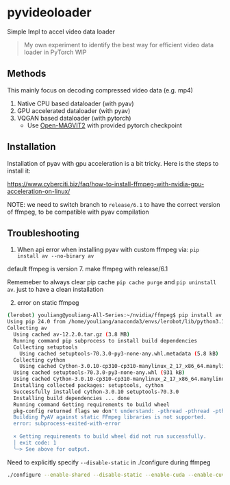 # pyvideoloader

Simple Impl to accel video data loader 

> My own experiment to identify the best way for efficient video data loader in PyTorch
> WIP

## Methods

This mainly focus on decoding compressed video data (e.g. mp4)

1. Native CPU based dataloader (with pyav)
2. GPU accelerated dataloader (with pyav)
3. VQGAN based dataloader (with pytorch)
    - Use [Open-MAGVIT2](https://github.com/TencentARC/Open-MAGVIT2) with provided pytorch checkpoint

## Installation 

Installation of pyav with gpu acceleration is a bit tricky. Here is the steps to install it:

https://www.cyberciti.biz/faq/how-to-install-ffmpeg-with-nvidia-gpu-acceleration-on-linux/

NOTE: we need to switch branch to `release/6.1` to have the correct version of ffmpeg, to be compatible with pyav compilation

## Troubleshooting

1. When api error when installing pyav with custom ffmpeg via: `pip install av --no-binary av`

default ffmpeg is version 7. make ffmpeg with release/6.1

Rememeber to always clear pip cache `pip cache purge` and `pip uninstall av`. just to have a clean installation

2. error on static ffmpeg
```bash
(lerobot) youliang@youliang-All-Series:~/nvidia/ffmpeg$ pip install av --no-binary av --verbose
Using pip 24.0 from /home/youliang/anaconda3/envs/lerobot/lib/python3.10/site-packages/pip (python 3.10)
Collecting av
  Using cached av-12.2.0.tar.gz (3.8 MB)
  Running command pip subprocess to install build dependencies
  Collecting setuptools
    Using cached setuptools-70.3.0-py3-none-any.whl.metadata (5.8 kB)
  Collecting cython
    Using cached Cython-3.0.10-cp310-cp310-manylinux_2_17_x86_64.manylinux2014_x86_64.whl.metadata (3.2 kB)
  Using cached setuptools-70.3.0-py3-none-any.whl (931 kB)
  Using cached Cython-3.0.10-cp310-cp310-manylinux_2_17_x86_64.manylinux2014_x86_64.whl (3.6 MB)
  Installing collected packages: setuptools, cython
  Successfully installed cython-3.0.10 setuptools-70.3.0
  Installing build dependencies ... done
  Running command Getting requirements to build wheel
  pkg-config returned flags we don't understand: -pthread -pthread -pthread
  Building PyAV against static FFmpeg libraries is not supported.
  error: subprocess-exited-with-error
  
  × Getting requirements to build wheel did not run successfully.
  │ exit code: 1
  ╰─> See above for output.
```

Need to explicitly specify `--disable-static` in ./configure during ffmpeg

```bash
./configure --enable-shared --disable-static --enable-cuda --enable-cuvid --enable-nvenc --enable-nonfree --enable-libnpp --extra-cflags=-I/usr/local/cuda/include --extra-ldflags=-L/usr/local/cuda/lib64 --enable-libx265 --enable-gpl
```
